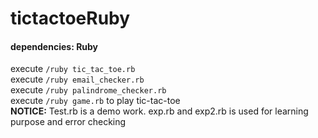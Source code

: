 # tictactoeRuby

#### dependencies: Ruby

execute `/ruby tic_tac_toe.rb`  
execute `/ruby email_checker.rb`  
execute `/ruby palindrome_checker.rb`  
execute `/ruby game.rb` to play tic-tac-toe  
**NOTICE:** Test.rb is a demo work. exp.rb and exp2.rb is used for learning purpose and error checking
